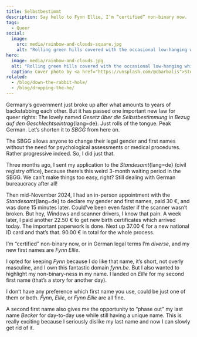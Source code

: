 ```yaml
---
title: Selbstbestimmt
description: Say hello to Fynn Ellie, I’m “certified” non-binary now.
tags:
  - Queer
social:
  image:
    src: media/rainbow-and-clouds-square.jpg
    alt: "Rolling green hills covered with the occasional low-hanging white cloud. A rainbow beams almost straight up into the golden sky."
hero:
  image: media/rainbow-and-clouds.jpg
  alt: "Rolling green hills covered with the occasional low-hanging white cloud. A rainbow beams almost straight up into the golden sky."
  caption: Cover photo by <a href="https://unsplash.com/@cbarbalis">Steve Johnson</a> on <a href="https://unsplash.com/photos/2YuukJh3_Cs">Unsplash</a>.
related:
  - /blog/down-the-rabbit-hole/
  - /blog/dropping-the-he/
---
```


Germany’s government just broke up after what amounts to years of backstabbing each other. But it has passed one important new law for queer rights: The lovely named _Gesetz über die Selbstbestimmung in Bezug auf den Geschlechtseintrag_{lang=de}. Just rolls of the tongue. Peak German. Let’s shorten it to _SBGG_ from here on.

The SBGG allows anyone to change their legal gender and first names without the need for psychological assessments or medical procedures. Rather progressive indeed. So, I did just that.

Three months ago, I sent my application to the _Standesamt_{lang=de} (civil registry office), because there’s this weird 3-month waiting period in the SBGG. We can’t make things too easy, right? Still dealing with German bureaucracy after all!

Then mid-November 2024, I had an in-person appointment with the _Standesamt_{lang=de} to declare my gender and first names, paid 30 €, and was done 15 minutes later. Could’ve been even faster if the scanner wasn’t broken. But hey, Windows and scanner drivers, I know that pain. A week later, I paid another 22.50 € to get new birth certificates which arrived today. The important paperwork is done. Next up 37.00 € for a new national ID card and that’s that. 90.00 € in total for the whole process.

I’m “certified” non-binary now, or in German legal terms I’m _diverse_, and my new first names are _Fynn Ellie_.

I opted for keeping _Fynn_ because I do like that name, it’s short, not overly masculine, and I own this fantastic domain _fynn.be_. But I also wanted to highlight my non-binary-ness in my name. I landed on _Ellie_ for my second first name (that’s a story for another day).

I don’t have any preference which first name you use, could be just one of them or both. _Fynn_, _Ellie_, or _Fynn Ellie_ are all fine.

A second first name also gives me the opportunity to “phase out” my last name _Becker_ for day-to-day use while still having a unique name. This is really exciting because I seriously dislike my last name and now I can slowly get rid of it.
